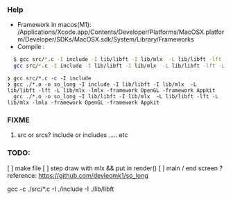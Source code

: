 ### Help

- Framework in macos(M1): /Applications/Xcode.app/Contents/Developer/Platforms/MacOSX.platform/Developer/SDKs/MacOSX.sdk/System/Library/Frameworks
- Compile :

```zsh
  $ gcc src/*.c -I include -I lib/libft -I lib/mlx  -L lib/libft -lft -L lib/mlx -lmlx -framework OpenGL -framework Appkit
  gcc src/*.c -I include -I lib/libft -I lib/mlx  -L lib/libft -lft -L lib/mlx -lmlx -framework OpenGL -framework Appkit
```

```
❯ gcc src/*.c -c -I include
❯ gcc ./*.o -o so_long -I include -I lib/libft -I lib/mlx  -L lib/libft -lft -L lib/mlx -lmlx -framework OpenGL -framework Appkit
  gcc ./*.o -o so_long -I lib/libft -I lib/mlx  -L lib/libft -lft -L lib/mlx -lmlx -framework OpenGL -framework Appkit
```

### FIXME

1.  src or srcs? include or includes ..... etc

### TODO:

[ ] make file
[ ] step draw with mlx && put in render()
[ ] main / end screen ?
reference: https://github.com/devleomk1/so_long


gcc -c ./src/*.c -I ./include -I ./lib/libft             

